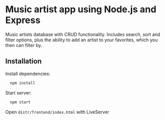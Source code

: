 # Music artist app using Node.js and Express

Music artists database with CRUD functionality. Includes search, sort and filter options, plus the ability to add an artist to your favorites, which you then can filter by.

## Installation

Install dependencies:

```bash
  npm install
```

Start server:

```bash
  npm start
```

Open `distr/frontend/index.html` with LiveServer
